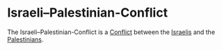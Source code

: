 # Israeli–Palestinian-Conflict

The Israeli–Palestinian-Conflict is a [Conflict](1200000007.md) between the [Israelis](140000071.md) and the [Palestinians](140000073.md).
